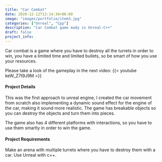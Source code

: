 ```yaml
---
title: "Car Combat"
date: 2020-12-12T12:14:34+06:00
image: "images/portfolio/item3.jpg"
categories: ["Unreal", "Cpp"]
description: "Car Combat game mady in Unreal-C++"
draft: false
project_info:
---
```

Car combat is a game where you have to destroy all the turrets in order to win, you have a limited time and limited bullets, so be smart of how you use your resources.

Please take a look of the gameplay in the next video:
{{< youtube keW_Z7t9J9M >}}



#### Project Details

This was the first approach to unreal engine, I created the car movement from scratch also implementing a dynamic sound effect for the engine of the car, making it sound  more realistic. The game has breakable objects so you can destroy the objects and turn them into pieces. <br>

The game also has 4 different platforms with interactions, so you have to use them smartly in order to win the game.

#### Project Requirements

Make an arena with multiple turrets where you have to destroy them with a car. Use Unreal with c++.